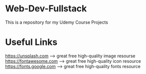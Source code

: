 # Web-Dev-Fullstack

This is a repository for my Udemy Course Projects

# Useful Links

https://unsplash.com --> great free high-quality image resourse
https://fontawesome.com --> great free high-quality icon resource
https://fonts.google.com --> great free high-quality fonts resource
